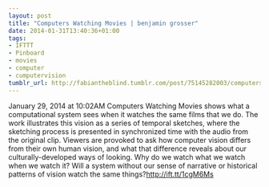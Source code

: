 ```yaml
---
layout: post
title: "Computers Watching Movies | benjamin grosser"
date: 2014-01-31T13:40:36+01:00
tags:
- IFTTT
- Pinboard
- movies
- computer
- cumputervision
tumblr_url: http://fabiantheblind.tumblr.com/post/75145282003/computers-watching-movies-benjamin-grosser
---
```

January 29, 2014 at 10:02AM
Computers Watching Movies shows what a computational system sees when it watches the same films that we do. The work illustrates this vision as a series of temporal sketches, where the sketching process is presented in synchronized time with the audio from the original clip. Viewers are provoked to ask how computer vision differs from their own human vision, and what that difference reveals about our culturally-developed ways of looking. Why do we watch what we watch when we watch it? Will a system without our sense of narrative or historical patterns of vision watch the same things?http://ift.tt/1cgM6Ms
